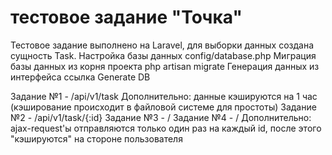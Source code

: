 # тестовое задание "Точка"

Тестовое задание выполнено на Laravel, для выборки данных создана сущность Task.
Настройка базы данных config/database.php 
Миграция базы данных из корня проекта php artisan migrate
Генерация данных из интерфейса ссылка Generate DB

Задание №1 - /api/v1/task
      Дополнительно: данные кэшируются на 1 час (кэширование происходит в файловой системе для простоты)
Задание №2 - /api/v1/task/{:id}
Задание №3 - /
Задание №4 - /
      Дополнительно: ajax-request'ы отправляются только один раз на каждый id, после этого "кэшируются" на стороне пользователя
